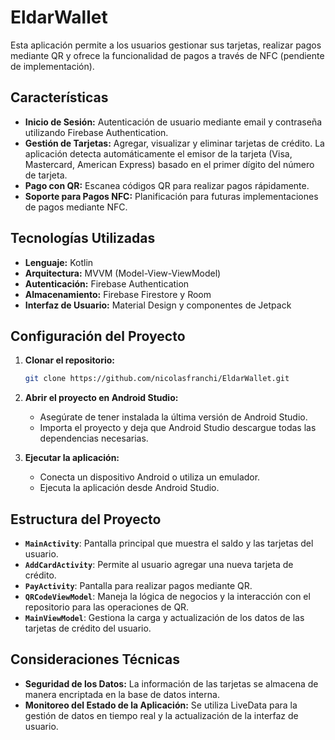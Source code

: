 # EldarWallet

Esta aplicación permite a los usuarios gestionar sus tarjetas, realizar pagos mediante QR y ofrece la funcionalidad de pagos a través de NFC (pendiente de implementación).

## Características

- **Inicio de Sesión:** Autenticación de usuario mediante email y contraseña utilizando Firebase Authentication.
- **Gestión de Tarjetas:** Agregar, visualizar y eliminar tarjetas de crédito. La aplicación detecta automáticamente el emisor de la tarjeta (Visa, Mastercard, American Express) basado en el primer dígito del número de tarjeta.
- **Pago con QR:** Escanea códigos QR para realizar pagos rápidamente.
- **Soporte para Pagos NFC:** Planificación para futuras implementaciones de pagos mediante NFC.

## Tecnologías Utilizadas

- **Lenguaje:** Kotlin
- **Arquitectura:** MVVM (Model-View-ViewModel)
- **Autenticación:** Firebase Authentication
- **Almacenamiento:** Firebase Firestore y Room
- **Interfaz de Usuario:** Material Design y componentes de Jetpack

## Configuración del Proyecto

1. **Clonar el repositorio:**
   ```bash
   git clone https://github.com/nicolasfranchi/EldarWallet.git
   ```
   
2. **Abrir el proyecto en Android Studio:** 
   - Asegúrate de tener instalada la última versión de Android Studio.
   - Importa el proyecto y deja que Android Studio descargue todas las dependencias necesarias.

3. **Ejecutar la aplicación:**
   - Conecta un dispositivo Android o utiliza un emulador.
   - Ejecuta la aplicación desde Android Studio.

## Estructura del Proyecto

- **`MainActivity`**: Pantalla principal que muestra el saldo y las tarjetas del usuario.
- **`AddCardActivity`**: Permite al usuario agregar una nueva tarjeta de crédito.
- **`PayActivity`**: Pantalla para realizar pagos mediante QR.
- **`QRCodeViewModel`**: Maneja la lógica de negocios y la interacción con el repositorio para las operaciones de QR.
- **`MainViewModel`**: Gestiona la carga y actualización de los datos de las tarjetas de crédito del usuario.

## Consideraciones Técnicas

- **Seguridad de los Datos:** La información de las tarjetas se almacena de manera encriptada en la base de datos interna.
- **Monitoreo del Estado de la Aplicación:** Se utiliza LiveData para la gestión de datos en tiempo real y la actualización de la interfaz de usuario.
